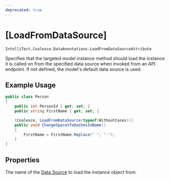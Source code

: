 ```yaml
---
deprecated: true
---
```


# [LoadFromDataSource]

`IntelliTect.Coalesce.DataAnnotations.LoadFromDataSourceAttribute`

Specifies that the targeted model instance method should load the instance it is called on from the specified data source when invoked from an API endpoint. If not defined, the model's default data source is used.

## Example Usage

``` c#
public class Person
{
    public int PersonId { get; set; }
    public string FirstName { get; set; }

    [Coalesce, LoadFromDataSource(typeof(WithoutCases))]
    public void ChangeSpacesToDashesInName()
    {
        FirstName = FirstName.Replace(" ", "-");
    }
}
```

## Properties

<Prop def="public Type DataSourceType { get; }" ctor=1 />

The name of the [Data Source](/modeling/model-components/data-sources.md) to load the instance object from.
